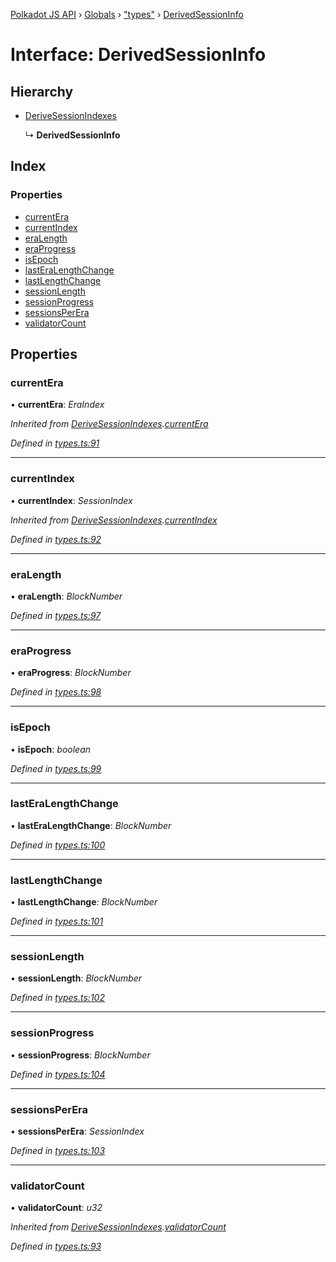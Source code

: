 [Polkadot JS API](../README.md) › [Globals](../globals.md) › ["types"](../modules/_types_.md) › [DerivedSessionInfo](_types_.derivedsessioninfo.md)

# Interface: DerivedSessionInfo

## Hierarchy

* [DeriveSessionIndexes](_types_.derivesessionindexes.md)

  ↳ **DerivedSessionInfo**

## Index

### Properties

* [currentEra](_types_.derivedsessioninfo.md#currentera)
* [currentIndex](_types_.derivedsessioninfo.md#currentindex)
* [eraLength](_types_.derivedsessioninfo.md#eralength)
* [eraProgress](_types_.derivedsessioninfo.md#eraprogress)
* [isEpoch](_types_.derivedsessioninfo.md#isepoch)
* [lastEraLengthChange](_types_.derivedsessioninfo.md#lasteralengthchange)
* [lastLengthChange](_types_.derivedsessioninfo.md#lastlengthchange)
* [sessionLength](_types_.derivedsessioninfo.md#sessionlength)
* [sessionProgress](_types_.derivedsessioninfo.md#sessionprogress)
* [sessionsPerEra](_types_.derivedsessioninfo.md#sessionsperera)
* [validatorCount](_types_.derivedsessioninfo.md#validatorcount)

## Properties

###  currentEra

• **currentEra**: *EraIndex*

*Inherited from [DeriveSessionIndexes](_types_.derivesessionindexes.md).[currentEra](_types_.derivesessionindexes.md#currentera)*

*Defined in [types.ts:91](https://github.com/polkadot-js/api/blob/74e20864a6/packages/api-derive/src/types.ts#L91)*

___

###  currentIndex

• **currentIndex**: *SessionIndex*

*Inherited from [DeriveSessionIndexes](_types_.derivesessionindexes.md).[currentIndex](_types_.derivesessionindexes.md#currentindex)*

*Defined in [types.ts:92](https://github.com/polkadot-js/api/blob/74e20864a6/packages/api-derive/src/types.ts#L92)*

___

###  eraLength

• **eraLength**: *BlockNumber*

*Defined in [types.ts:97](https://github.com/polkadot-js/api/blob/74e20864a6/packages/api-derive/src/types.ts#L97)*

___

###  eraProgress

• **eraProgress**: *BlockNumber*

*Defined in [types.ts:98](https://github.com/polkadot-js/api/blob/74e20864a6/packages/api-derive/src/types.ts#L98)*

___

###  isEpoch

• **isEpoch**: *boolean*

*Defined in [types.ts:99](https://github.com/polkadot-js/api/blob/74e20864a6/packages/api-derive/src/types.ts#L99)*

___

###  lastEraLengthChange

• **lastEraLengthChange**: *BlockNumber*

*Defined in [types.ts:100](https://github.com/polkadot-js/api/blob/74e20864a6/packages/api-derive/src/types.ts#L100)*

___

###  lastLengthChange

• **lastLengthChange**: *BlockNumber*

*Defined in [types.ts:101](https://github.com/polkadot-js/api/blob/74e20864a6/packages/api-derive/src/types.ts#L101)*

___

###  sessionLength

• **sessionLength**: *BlockNumber*

*Defined in [types.ts:102](https://github.com/polkadot-js/api/blob/74e20864a6/packages/api-derive/src/types.ts#L102)*

___

###  sessionProgress

• **sessionProgress**: *BlockNumber*

*Defined in [types.ts:104](https://github.com/polkadot-js/api/blob/74e20864a6/packages/api-derive/src/types.ts#L104)*

___

###  sessionsPerEra

• **sessionsPerEra**: *SessionIndex*

*Defined in [types.ts:103](https://github.com/polkadot-js/api/blob/74e20864a6/packages/api-derive/src/types.ts#L103)*

___

###  validatorCount

• **validatorCount**: *u32*

*Inherited from [DeriveSessionIndexes](_types_.derivesessionindexes.md).[validatorCount](_types_.derivesessionindexes.md#validatorcount)*

*Defined in [types.ts:93](https://github.com/polkadot-js/api/blob/74e20864a6/packages/api-derive/src/types.ts#L93)*
